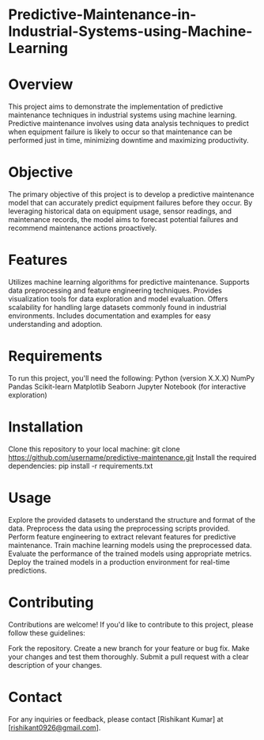 # Predictive-Maintenance-in-Industrial-Systems-using-Machine-Learning

# Overview
This project aims to demonstrate the implementation of predictive maintenance techniques in industrial systems using machine learning. Predictive maintenance involves using data analysis techniques to predict when equipment failure is likely to occur so that maintenance can be performed just in time, minimizing downtime and maximizing productivity.

# Objective
The primary objective of this project is to develop a predictive maintenance model that can accurately predict equipment failures before they occur. By leveraging historical data on equipment usage, sensor readings, and maintenance records, the model aims to forecast potential failures and recommend maintenance actions proactively.

# Features
Utilizes machine learning algorithms for predictive maintenance.
Supports data preprocessing and feature engineering techniques.
Provides visualization tools for data exploration and model evaluation.
Offers scalability for handling large datasets commonly found in industrial environments.
Includes documentation and examples for easy understanding and adoption.

# Requirements
To run this project, you'll need the following:
Python (version X.X.X)
NumPy
Pandas
Scikit-learn
Matplotlib
Seaborn
Jupyter Notebook (for interactive exploration)

# Installation
Clone this repository to your local machine:
git clone https://github.com/username/predictive-maintenance.git
Install the required dependencies:
pip install -r requirements.txt

# Usage
Explore the provided datasets to understand the structure and format of the data.
Preprocess the data using the preprocessing scripts provided.
Perform feature engineering to extract relevant features for predictive maintenance.
Train machine learning models using the preprocessed data.
Evaluate the performance of the trained models using appropriate metrics.
Deploy the trained models in a production environment for real-time predictions.

# Contributing

Contributions are welcome! If you'd like to contribute to this project, please follow these guidelines:

Fork the repository.
Create a new branch for your feature or bug fix.
Make your changes and test them thoroughly.
Submit a pull request with a clear description of your changes.

# Contact
For any inquiries or feedback, please contact [Rishikant Kumar] at [rishikant0926@gmail.com].
